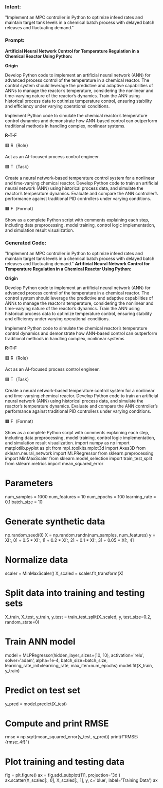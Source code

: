 ### Intent:
"Implement an MPC controller in Python to optimize infeed rates and maintain target tank levels in a chemical batch process with delayed batch releases and fluctuating demand."

### Prompt:
**Artificial Neural Network Control for Temperature Regulation in a Chemical Reactor Using Python:**

**Origin**

Develop Python code to implement an artificial neural network (ANN) for advanced process control of the temperature in a chemical reactor. The control system should leverage the predictive and adaptive capabilities of ANNs to manage the reactor’s temperature, considering the nonlinear and time-varying nature of the reactor’s dynamics. Train the ANN using historical process data to optimize temperature control, ensuring stability and efficiency under varying operational conditions.

Implement Python code to simulate the chemical reactor’s temperature control dynamics and demonstrate how ANN-based control can outperform traditional methods in handling complex, nonlinear systems.

**R-T-F**

🟥 R（Role）

Act as an AI-focused process control engineer.

🟩 T（Task）

Create a neural network-based temperature control system for a nonlinear and time-varying chemical reactor. Develop Python code to train an artificial neural network (ANN) using historical process data, and simulate the reactor’s temperature dynamics. Evaluate and compare the ANN controller’s performance against traditional PID controllers under varying conditions.

🟧 F（Format）

Show as a complete Python script with comments explaining each step, including data preprocessing, model training, control logic implementation, and simulation result visualization.

### Generated Code:
"Implement an MPC controller in Python to optimize infeed rates and maintain target tank levels in a chemical batch process with delayed batch releases and fluctuating demand."
**Artificial Neural Network Control for Temperature Regulation in a Chemical Reactor Using Python:**

**Origin**

Develop Python code to implement an artificial neural network (ANN) for advanced process control of the temperature in a chemical reactor. The control system should leverage the predictive and adaptive capabilities of ANNs to manage the reactor’s temperature, considering the nonlinear and time-varying nature of the reactor’s dynamics. Train the ANN using historical process data to optimize temperature control, ensuring stability and efficiency under varying operational conditions.

Implement Python code to simulate the chemical reactor’s temperature control dynamics and demonstrate how ANN-based control can outperform traditional methods in handling complex, nonlinear systems.

**R-T-F**

🟥 R（Role）

Act as an AI-focused process control engineer.

🟩 T（Task）

Create a neural network-based temperature control system for a nonlinear and time-varying chemical reactor. Develop Python code to train an artificial neural network (ANN) using historical process data, and simulate the reactor’s temperature dynamics. Evaluate and compare the ANN controller’s performance against traditional PID controllers under varying conditions.

🟧 F（Format）

Show as a complete Python script with comments explaining each step, including data preprocessing, model training, control logic implementation, and simulation result visualization.
import numpy as np
import matplotlib.pyplot as plt
from mpl_toolkits.mplot3d import Axes3D
from sklearn.neural_network import MLPRegressor
from sklearn.preprocessing import MinMaxScaler
from sklearn.model_selection import train_test_split
from sklearn.metrics import mean_squared_error

# Parameters
num_samples = 1000
num_features = 10
num_epochs = 100
learning_rate = 0.1
batch_size = 10

# Generate synthetic data
np.random.seed(0)
X = np.random.randn(num_samples, num_features)
y = X[:, 0] + 0.5 * X[:, 1] + 0.2 * X[:, 2] + 0.1 * X[:, 3] + 0.05 * X[:, 4]

# Normalize data
scaler = MinMaxScaler()
X_scaled = scaler.fit_transform(X)

# Split data into training and testing sets
X_train, X_test, y_train, y_test = train_test_split(X_scaled, y, test_size=0.2, random_state=0)

# Train ANN model
model = MLPRegressor(hidden_layer_sizes=(10, 10), activation='relu', solver='adam', alpha=1e-4, batch_size=batch_size, learning_rate_init=learning_rate, max_iter=num_epochs)
model.fit(X_train, y_train)

# Predict on test set
y_pred = model.predict(X_test)

# Compute and print RMSE
rmse = np.sqrt(mean_squared_error(y_test, y_pred))
print(f"RMSE: {rmse:.4f}")

# Plot training and testing data
fig = plt.figure()
ax = fig.add_subplot(111, projection='3d')
ax.scatter(X_scaled[:, 0], X_scaled[:, 1], y, c='blue', label='Training Data')
ax
